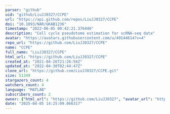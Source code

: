 ```yaml
---
parser: "github"
uid: "github/LiuJJ0327/CCPE"
url: "https://api.github.com/repos/LiuJJ0327/CCPE"
doi: "10.1093/NAR/GKAB1236"
timestamp: "2022-06-05 00:42:21.376446"
description: "Cell cycle pseudotome estimation for scRNA-seq data"
avatar: "https://avatars.githubusercontent.com/u/49144614?v=4"
repo_url: "https://github.com/LiuJJ0327/CCPE"
name: "CCPE"
full_name: "LiuJJ0327/CCPE"
html_url: "https://github.com/LiuJJ0327/CCPE"
created_at: "2021-04-26T21:26:56Z"
updated_at: "2022-04-30T02:44:47Z"
clone_url: "https://github.com/LiuJJ0327/CCPE.git"
size: 51349
stargazers_count: 4
watchers_count: 4
language: "MATLAB"
subscribers_count: 2
owner: {"html_url": "https://github.com/LiuJJ0327", "avatar_url": "https://avatars.githubusercontent.com/u/49144614?v=4", "login": "LiuJJ0327", "type": "User"}
date: "2025-04-05 14:25:09.066317"
---
```


